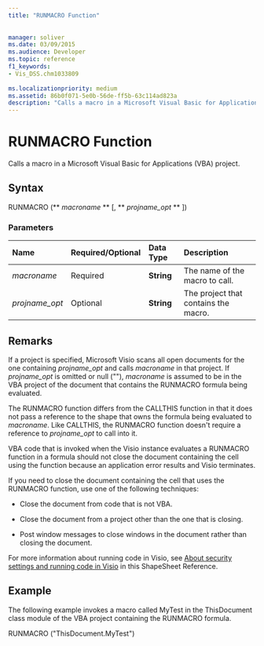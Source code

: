 ```yaml
---
title: "RUNMACRO Function"
 
 
manager: soliver
ms.date: 03/09/2015
ms.audience: Developer
ms.topic: reference
f1_keywords:
- Vis_DSS.chm1033809
 
ms.localizationpriority: medium
ms.assetid: 86b0f071-5e0b-56de-ff5b-63c114ad823a
description: "Calls a macro in a Microsoft Visual Basic for Applications (VBA) project."
---
```


# RUNMACRO Function

Calls a macro in a Microsoft Visual Basic for Applications (VBA) project. 
  
## Syntax

RUNMACRO (** *macroname* ** [, ** *projname_opt* ** ]) 
  
### Parameters

|**Name**|**Required/Optional**|**Data Type**|**Description**|
|:-----|:-----|:-----|:-----|
| _macroname_ <br/> |Required  <br/> |**String** <br/> |The name of the macro to call. |
| _projname_opt_ <br/> |Optional  <br/> |**String** <br/> | The project that contains the macro. |
   
## Remarks

If a project is specified, Microsoft Visio scans all open documents for the one containing  _projname_opt_ and calls  _macroname_ in that project. If  _projname_opt_ is omitted or null (""),  _macroname_ is assumed to be in the VBA project of the document that contains the RUNMACRO formula being evaluated. 
  
The RUNMACRO function differs from the CALLTHIS function in that it does not pass a reference to the shape that owns the formula being evaluated to  _macroname_. Like CALLTHIS, the RUNMACRO function doesn't require a reference to  _projname_opt_ to call into it. 
  
 VBA code that is invoked when the Visio instance evaluates a RUNMACRO function in a formula should not close the document containing the cell using the function because an application error results and Visio terminates. 
  
If you need to close the document containing the cell that uses the RUNMACRO function, use one of the following techniques:
  
- Close the document from code that is not VBA.
    
- Close the document from a project other than the one that is closing.
    
- Post window messages to close windows in the document rather than closing the document.
    
For more information about running code in Visio, see [About security settings and running code in Visio](about-security-settings-and-running-code-in-visio-shapesheet.md) in this ShapeSheet Reference. 
  
## Example

The following example invokes a macro called MyTest in the ThisDocument class module of the VBA project containing the RUNMACRO formula. 
  
RUNMACRO ("ThisDocument.MyTest") 
  

